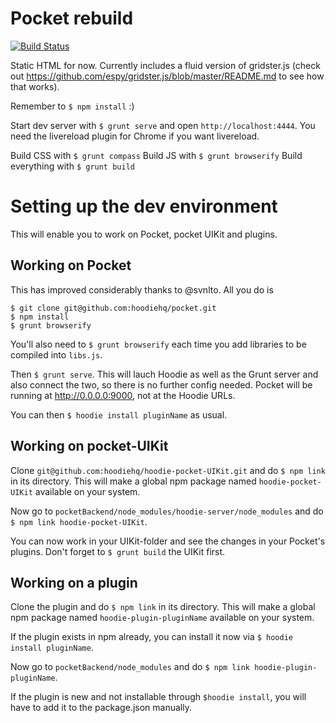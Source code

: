 # Pocket rebuild
[![Build Status](https://travis-ci.org/hoodiehq/pocket.svg?branch=snug)](https://travis-ci.org/hoodiehq/pocket)

Static HTML for now. Currently includes a fluid version of gridster.js (check out https://github.com/espy/gridster.js/blob/master/README.md to see how that works).

Remember to `$ npm install` :)

Start dev server with `$ grunt serve` and open `http://localhost:4444`.
You need the livereload plugin for Chrome if you want livereload.

Build CSS with `$ grunt compass`
Build JS with `$ grunt browserify`
Build everything with `$ grunt build`

# Setting up the dev environment

This will enable you to work on Pocket, pocket UIKit and plugins.

## Working on Pocket

This has improved considerably thanks to @svnlto. All you do is

````
$ git clone git@github.com:hoodiehq/pocket.git
$ npm install
$ grunt browserify
````

You'll also need to `$ grunt browserify` each time you add libraries to be compiled into `libs.js`.

Then `$ grunt serve`. This will lauch Hoodie as well as the Grunt server and also connect the two, so there is no further config needed. Pocket will be running at http://0.0.0.0:9000, not at the Hoodie URLs.

You can then `$ hoodie install pluginName` as usual.

## Working on pocket-UIKit

Clone `git@github.com:hoodiehq/hoodie-pocket-UIKit.git` and do `$ npm link` in its directory. This will make a global npm package named `hoodie-pocket-UIKit` available on your system.

Now go to `pocketBackend/node_modules/hoodie-server/node_modules` and do `$ npm link hoodie-pocket-UIKit`.

You can now work in your UIKit-folder and see the changes in your Pocket's plugins. Don't forget to `$ grunt build` the UIKit first.

## Working on a plugin

Clone the plugin and do `$ npm link` in its directory. This will make a global npm package named `hoodie-plugin-pluginName` available on your system.

If the plugin exists in npm already, you can install it now via `$ hoodie install pluginName`.

Now go to `pocketBackend/node_modules` and do `$ npm link hoodie-plugin-pluginName`.

If the plugin is new and not installable through `$hoodie install`, you will have to add it to the package.json manually.
